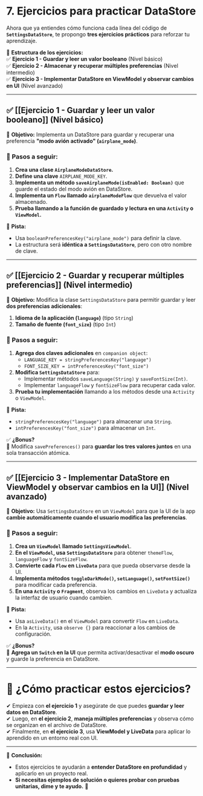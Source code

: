 # **7. Ejercicios para practicar DataStore**

Ahora que ya entiendes cómo funciona cada línea del código de **`SettingsDataStore`**, te propongo **tres ejercicios prácticos** para reforzar tu aprendizaje.

📌 **Estructura de los ejercicios:**  
✅ **Ejercicio 1 - Guardar y leer un valor booleano** (Nivel básico)  
✅ **Ejercicio 2 - Almacenar y recuperar múltiples preferencias** (Nivel intermedio)  
✅ **Ejercicio 3 - Implementar DataStore en ViewModel y observar cambios en UI** (Nivel avanzado)

---

## **✅ [[Ejercicio 1 - Guardar y leer un valor booleano]]** (Nivel básico)

📌 **Objetivo:** Implementa un DataStore para guardar y recuperar una preferencia **"modo avión activado" (`airplane_mode`)**.

### **🔹 Pasos a seguir:**

1. **Crea una clase `AirplaneModeDataStore`.**
2. **Define una clave** `AIRPLANE_MODE_KEY`.
3. **Implementa un método `saveAirplaneMode(isEnabled: Boolean)`** que guarde el estado del modo avión en DataStore.
4. **Implementa un `Flow` llamado `airplaneModeFlow`** que devuelva el valor almacenado.
5. **Prueba llamando a la función de guardado y lectura en una `Activity` o `ViewModel`.**

🔹 **Pista:**

- Usa `booleanPreferencesKey("airplane_mode")` para definir la clave.
- La estructura será **idéntica a `SettingsDataStore`**, pero con otro nombre de clave.

---

## **✅ [[Ejercicio 2 - Guardar y recuperar múltiples preferencias]]** (Nivel intermedio)

📌 **Objetivo:** Modifica la clase `SettingsDataStore` para permitir guardar y leer **dos preferencias adicionales**:

1. **Idioma de la aplicación (`language`)** (tipo `String`)
2. **Tamaño de fuente (`font_size`)** (tipo `Int`)

### **🔹 Pasos a seguir:**

1. **Agrega dos claves adicionales** en `companion object`:
    - `LANGUAGE_KEY = stringPreferencesKey("language")`
    - `FONT_SIZE_KEY = intPreferencesKey("font_size")`
2. **Modifica `SettingsDataStore`** para:
    - Implementar métodos `saveLanguage(String)` y `saveFontSize(Int)`.
    - Implementar `languageFlow` y `fontSizeFlow` para recuperar cada valor.
3. **Prueba tu implementación** llamando a los métodos desde una `Activity` o `ViewModel`.

🔹 **Pista:**

- `stringPreferencesKey("language")` para almacenar una `String`.
- `intPreferencesKey("font_size")` para almacenar un `Int`.

✅ **¿Bonus?**  
🔹 Modifica `savePreferences()` para **guardar los tres valores juntos** en una sola transacción atómica.

---

## **✅ [[Ejercicio 3 - Implementar DataStore en ViewModel y observar cambios en la UI]]** (Nivel avanzado)

📌 **Objetivo:** Usa `SettingsDataStore` en un `ViewModel` para que la UI de la app **cambie automáticamente cuando el usuario modifica las preferencias**.

### **🔹 Pasos a seguir:**

1. **Crea un `ViewModel` llamado `SettingsViewModel`**.
2. **En el `ViewModel`, usa `SettingsDataStore`** para obtener `themeFlow`, `languageFlow` y `fontSizeFlow`.
3. **Convierte cada `Flow` en `LiveData`** para que pueda observarse desde la UI.
4. **Implementa métodos `toggleDarkMode()`, `setLanguage()`, `setFontSize()`** para modificar cada preferencia.
5. **En una `Activity` o `Fragment`**, observa los cambios en `LiveData` y actualiza la interfaz de usuario cuando cambien.

🔹 **Pista:**

- Usa `asLiveData()` en el `ViewModel` para convertir `Flow` en `LiveData`.
- En la `Activity`, usa `observe {}` para reaccionar a los cambios de configuración.

✅ **¿Bonus?**  
🔹 **Agrega un `Switch` en la UI** que permita activar/desactivar el **modo oscuro** y guarde la preferencia en DataStore.

---

# **🔹 ¿Cómo practicar estos ejercicios?**

✔ Empieza con **el ejercicio 1** y asegúrate de que puedes **guardar y leer datos en DataStore**.  
✔ Luego, en **el ejercicio 2**, **maneja múltiples preferencias** y observa cómo se organizan en el archivo de DataStore.  
✔ Finalmente, en **el ejercicio 3**, usa **ViewModel y LiveData** para aplicar lo aprendido en un entorno real con UI.

---

🚀 **Conclusión:**

- Estos ejercicios te ayudarán a **entender DataStore en profundidad** y aplicarlo en un proyecto real.
- **Si necesitas ejemplos de solución o quieres probar con pruebas unitarias, dime y te ayudo.** 💪
